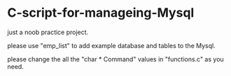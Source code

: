 # C-script-for-manageing-Mysql
just a noob practice project.


please use "emp_list" to add example database and tables to the Mysql.

please change the all the  "char * Command" values in "functions.c" as you need.
